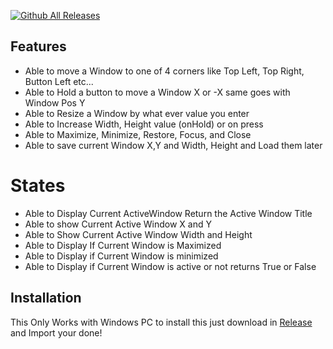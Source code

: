 [![Github All Releases](https://img.shields.io/github/downloads/KillerBOSS2019/Windows-Mover/total.svg)](https://github.com/KillerBOSS2019/Windows-Mover/releases)


## Features
- Able to move a Window to one of 4 corners like Top Left, Top Right, Button Left etc...
- Able to  Hold a button to move a Window X or -X same goes with Window Pos Y
- Able to Resize a Window by what ever value you enter
- Able to Increase Width, Height value (onHold) or on press
- Able to Maximize, Minimize, Restore, Focus, and Close
- Able to save current Window X,Y and Width, Height and Load them later
# States
- Able to Display Current ActiveWindow Return the Active Window Title
- Able to show Current Active Window X and Y
- Able to Show Current Active Window Width and Height
- Able to Display If Current Window is Maximized
- Able to Display if Current Window is minimized
- Able to Display if Current Window is active or not returns True or False

## Installation
This Only Works with Windows PC to install this just download in [Release](https://github.com/KillerBOSS2019/Windows-Mover/releases) and Import your done!
